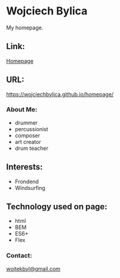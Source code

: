 
# Wojciech Bylica
My homepage.
## Link:
[Homepage](https://wojciechbylica.github.io/homepage/)
## URL:
https://wojciechbylica.github.io/homepage/
 ### About Me:
 - drummer
 - percussionist
 - composer
 - art creator
 - drum teacher

##  Interests:
- Frondend
- Windsurfing

## Technology used on page:
- html
- BEM
- ES6+
- Flex

### Contact:
wojtekbyl@gmail.com
